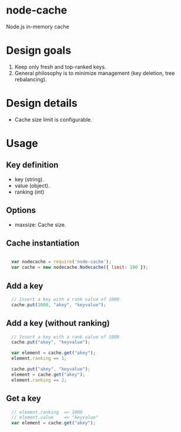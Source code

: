 node-cache
==========

Node.js in-memory cache

# Design goals

1. Keep only fresh and top-ranked keys.
2. General philosophy is to minimize management (key deletion, tree rebalancing).

# Design details 

- Cache size limit is configurable.

# Usage

## Key definition

  * key (string). 
  * value (object).
  * ranking (int)

## Options

  * maxsize: Cache size.  

## Cache instantiation 

```javascript

  var nodecache = require('node-cache');
  var cache = new nodecache.Nodecache({ limit: 100 });
```

## Add a key 

```javascript
  // Insert a key with a rank value of 1000
  cache.put(1000, "akey", "keyvalue");
```

## Add a key (without ranking) 

```javascript
  // Insert a key with a rank value of 1000
  cache.put("akey", "keyvalue");

  var element = cache.get("akey");
  element.ranking == 1;

  cache.put("akey", "keyvalue");
  element = cache.get("akey");
  element.ranking == 2;

```

## Get a key 

```javascript
  // element.ranking  => 1000 
  // element.value    => "keyvalue" 
  var element = cache.get("akey");
```
